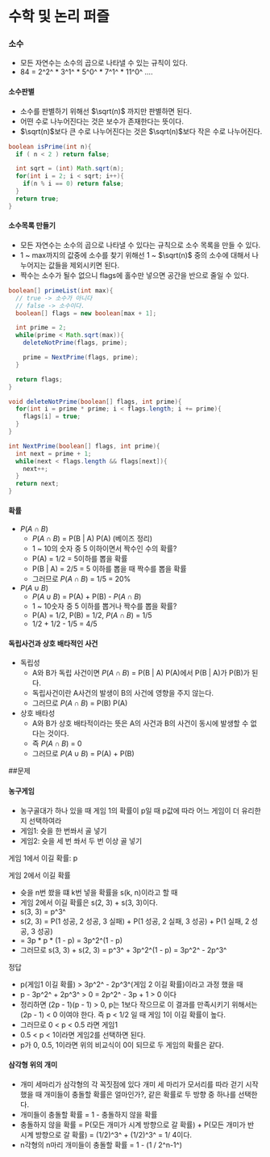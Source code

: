 # 수학 및 논리 퍼즐
### 소수
- 모든 자연수는 소수의 곱으로 나타낼 수 있는 규칙이 있다.
- 84 = 2^2^ * 3^1^ * 5^0^ * 7^1^ * 11^0^ ....
#### 소수판별
- 소수를 판별하기 위해선 $\sqrt(n)$ 까지만 판별하면 된다.
- 어떤 수로 나누어진다는 것은 보수가 존재한다는 뜻이다.
- $\sqrt(n)$보다 큰 수로 나누어진다는 것은 $\sqrt(n)$보다 작은 수로 나누어진다.
```java
boolean isPrime(int n){
  if ( n < 2 ) return false;

  int sqrt = (int) Math.sqrt(n);
  for(int i = 2; i < sqrt; i++){
    if(n % i == 0) return false;
  }
  return true;
}
```
#### 소수목록 만들기
- 모든 자연수는 소수의 곱으로 나타낼 수 있다는 규칙으로 소수 목록을 만들 수 있다.
- 1 ~ max까지의 값중에 소수를 찾기 위해선 1 ~ $\sqrt(n)$ 중의 소수에 대해서 나누어지는 값들을 제외시키면 된다.
- 짝수는 소수가 될수 없으니 flags에 홀수만 넣으면 공간을 반으로 줄일 수 있다.
```java
boolean[] primeList(int max){
  // true -> 소수가 아니다
  // false -> 소수이다.
  boolean[] flags = new boolean[max + 1];

  int prime = 2;
  while(prime < Math.sqrt(max)){
    deleteNotPrime(flags, prime);

    prime = NextPrime(flags, prime);
  }

  return flags;
}

void deleteNotPrime(boolean[] flags, int prime){
  for(int i = prime * prime; i < flags.length; i += prime){
    flags[i] = true;
  }
}

int NextPrime(boolean[] flags, int prime){
  int next = prime + 1;
  while(next < flags.length && flags[next]){
    next++;
  }
  return next;
}
```
#### 확률
- $P(A \cap B)$
  - $P(A \cap B)$ = P(B | A) P(A) (베이즈 정리)
  - 1 ~ 10의 숫자 중 5 이하이면서 짝수인 수의 확률?
  - P(A) = 1/2 = 5이하를 뽑을 확률
  - P(B | A) = 2/5 = 5 이하를 뽑을 때 짝수를 뽑을 확률
  - 그러므로 $P(A \cap B)$ = 1/5 = 20%
- $P(A \cup B)$
  - $P(A \cup B)$ = P(A) + P(B) - $P(A \cap B)$
  - 1 ~ 10숫자 중 5 이하를 뽑거나 짝수를 뽑을 확률?
  - P(A) = 1/2, P(B) = 1/2, $P(A \cap B)$ = 1/5
  - 1/2 + 1/2 - 1/5 = 4/5
#### 독립사건과 상호 배타적인 사건
- 독립성
  - A와 B가 독립 사건이면 $P(A \cap B)$ = P(B | A) P(A)에서 P(B | A)가 P(B)가 된다.
  - 독립사건이란 A사건의 발생이 B의 사건에 영향을 주지 않는다.
  - 그러므로 $P(A \cap B)$ = P(B) P(A)
- 상호 배타성
  - A와 B가 상호 배타적이라는 뜻은 A의 사건과 B의 사건이 동시에 발생할 수 없다는 것이다.
  - 즉 $P(A \cap B)$ = 0
  - 그러므로 $P(A \cup B)$ = P(A) + P(B)

##문제
#### 농구게임
- 농구골대가 하나 있을 때 게임 1의 확률이 p일 때 p값에 따라 어느 게임이 더 유리한지 선택하여라
- 게임1: 슛을 한 번쏴서 골 넣기
- 게임2: 슛을 세 번 쏴서 두 번 이상 골 넣기

게임 1에서 이길 확률: p

게임 2에서 이길 확률
- 슛을 n번 쐈을 떄 k번 넣을 확률을 s(k, n)이라고 할 때
- 게임 2에서 이길 확률은 s(2, 3) + s(3, 3)이다.
- s(3, 3) = p^3^
- s(2, 3) = P(1 성공, 2 성공, 3 실패) + P(1 성공, 2 실패, 3 성공) + P(1 실패, 2 성공, 3 성공)
- = 3p * p * (1 - p) = 3p^2^(1 - p)
- 그러므로 s(3, 3) + s(2, 3) = p^3^ + 3p^2^(1 - p) = 3p^2^ - 2p^3^

정답
- p(게임1 이길 확률) > 3p^2^ - 2p^3^(게임 2 이길 확률)이라고 과정 했을 때
- p - 3p^2^ + 2p^3^ > 0 = 2p^2^ - 3p + 1  > 0 이다
- 정리하면 (2p - 1)(p - 1) > 0, p는 1보다 작으므로 이 결과를 만족시키기 위해서는 (2p - 1) < 0 이여야 한다. 즉 p < 1/2 일 때 게임 1이 이길 확률이 높다.
- 그러므로 0 < p < 0.5 라면 게임1
- 0.5 < p < 1이라면 게임2를 선택하면 된다.
- p가 0, 0.5, 1이라면 위의 비교식이 0이 되므로 두 게임의 확률은 같다.

#### 삼각형 위의 개미
- 개미 세마리가 삼각형의 각 꼭짓점에 있다 개미 세 마리가 모서리를 따라 걷기 시작했을 때 개미들이 충돌할 확률은 얼마인가?, 같은 확률로 두 방향 중 하나를 선택한다.
- 개미들이 충돌할 확률 = 1 - 충돌하지 않을 확률
- 충돌하지 않을 확률 = P(모든 개미가 시계 방향으로 갈 확률) + P(모든 개미가 반 시계 방향으로 갈 확률) = (1/2)^3^ + (1/2)^3^ = 1/ 4이다.
- n각형의 n마리 개미들이 충돌할 확률 = 1 - (1 / 2^n-1^)
